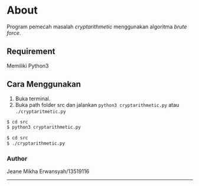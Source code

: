 # About
Program pemecah masalah _cryptarithmetic_ menggunakan algoritma _brute force_.

## Requirement
Memiliki Python3

## Cara Menggunakan
1. Buka terminal.
2. Buka path folder src dan jalankan `python3 cryptarithmetic.py` atau `./cryptaritmetic.py`
```sh
$ cd src
$ python3 cryptarithmetic.py
```
```sh
$ cd src
$ ./cryptarithmetic.py
```
### Author
Jeane Mikha Erwansyah/13519116
***
